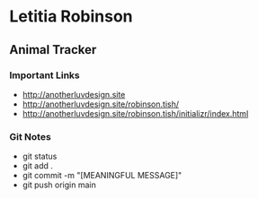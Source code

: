 # Letitia Robinson

## Animal Tracker

### Important Links

- http://anotherluvdesign.site
- http://anotherluvdesign.site/robinson.tish/
- http://anotherluvdesign.site/robinson.tish/initializr/index.html

### Git Notes

- git status
- git add .
- git commit -m "[MEANINGFUL MESSAGE]"
- git push origin main
